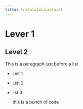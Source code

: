 ```yaml
---
title: tralalalalalaalalal 
---
```


# Lever 1
## Level 2

This is a paragraph just before a list

* List 1
* List 2
* list 3

    this is a bunch of code

